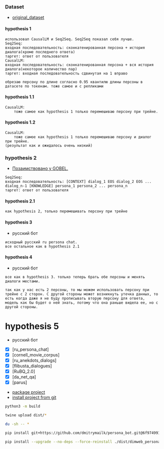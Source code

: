 ### Dataset
- [original_dataset](https://s3.amazonaws.com/datasets.huggingface.co/personachat/personachat_self_original.json)

#### hypothesis 1
```text
использовал CausalLM и Seq2Seq. Seq2Seq показал себя лучше.
Seq2Seq:
входная последовательность: сконкатенированная персона + история диалога(кроме последнего ответа)
таргет: ответ от пользователя
CausalLM:
входная последовательность: сконкатенированная персона + вся история диалога(некоторое количество пар)
таргет: входная последовательность сдвинутая на 1 вправо

обрезаю персону по длине согласно 0.95 квантилю длины персоны в датасете по токенам. тоже самое и с репликами
```

#### hypothesis 1.1

```text
CausalLM:
	тоже самое как hypothesis 1 только перемешиваю персону при трейне.
```

#### hypothesis 1.2

```text
CausalLM:
	тоже самое как hypothesis 1 только перемешиваю персону и диалог при трейне.
(результат как и ожидалось очень низкий)
```

### hypothesis 2

- [Позаимствовано у GOBEL.](https://huggingface.co/spaces/microsoft/GODEL-Demo/blob/main/app.py#L61)
```text
Seq2Seq:
входная последовательность: [CONTEXT] dialog_1 EOS dialog_2 EOS ... dialog_n-1 [KNOWLEDGE] persona_1 persona_2 ... persona_n  
таргет: ответ от пользователя
```

#### hypothesis 2.1

```text
как hypothesis 2, только перемешивать персону при трейне
```

#### hypothesis 3
- русский бот
```text
исходный русский ru persona chat.
все остальное как в hypothesis 2.1
```

#### hypothesis 4
- русский бот
```text
все как в hypothesis 3. только теперь брать обе персоны и менять диалоги местами.

так как у нас есть 2 персоны, то мы можем использовать персону при трейне с 2 сторон. С другой стороны может возникнуть утечка данных, то есть когда даже я не буду прописывать вторую персону для ответа, модель как бы будет о ней знать, потому что она раньше видела ее, но с другой стороны.
```

# hypothesis 5
- русский бот
- [x] [ru_persona_chat]
- [x] [cornell_movie_corpus]
- [x] [ru_anekdots_dialogs]
- [x] [flibusta_dialogues]
- [x] [RuBQ_2.0]
- [x] [da_net_qa]
- [x] [parus]

- [package project](https://packaging.python.org/en/latest/tutorials/packaging-projects/)
- [install project from git](https://stackoverflow.com/questions/15268953/how-to-install-python-package-from-github)

```bash
python3 -m build
```

```bash
twine upload dist/*
```

```bash
du -sh -- *
```

```bash
pip install git+https://github.com/dmitrymailk/persona_bot.git@6f9749914bf008d1ec83b77b7bfda20cfaf5f2dd#dimweb-persona-bot
```

```bash
pip install --upgrade --no-deps --force-reinstall ./dist/dimweb_persona_bot-0.0.6.tar.gz  
```
